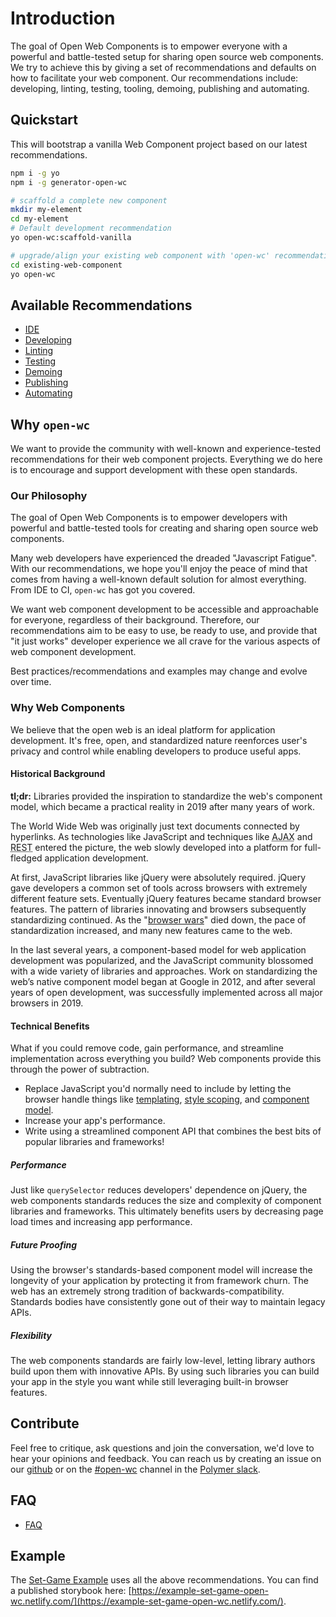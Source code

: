 # Introduction

The goal of Open Web Components is to empower everyone with a powerful and battle-tested setup for sharing open source web components. We try to achieve this by giving a set of recommendations and defaults on how to facilitate your web component. Our recommendations include: developing, linting, testing, tooling, demoing, publishing and automating.

## Quickstart

This will bootstrap a vanilla Web Component project based on our latest recommendations.

```bash
npm i -g yo
npm i -g generator-open-wc

# scaffold a complete new component
mkdir my-element
cd my-element
# Default development recommendation
yo open-wc:scaffold-vanilla

# upgrade/align your existing web component with 'open-wc' recommendations
cd existing-web-component
yo open-wc
```

## Available Recommendations
- [IDE](/ide/)
- [Developing](/developing/)
- [Linting](/linting/)
- [Testing](/testing/)
- [Demoing](/demoing/)
- [Publishing](/publishing/)
- [Automating](/automating/)

## Why `open-wc`

We want to provide the community with well-known and experience-tested recommendations for their web component projects. Everything we do here is to encourage and support development with these open standards.

### Our Philosophy

The goal of Open Web Components is to empower developers with powerful and battle-tested tools for creating and sharing open source web components.

Many web developers have experienced the dreaded "Javascript Fatigue". With our recommendations, we hope you'll enjoy the peace of mind that comes from having a well-known default solution for almost everything. From IDE to CI, `open-wc` has got you covered.

We want web component development to be accessible and approachable for everyone, regardless of their background. Therefore, our recommendations aim to be easy to use, be ready to use, and provide that "it just works" developer experience we all crave for the various aspects of web component development.

Best practices/recommendations and examples may change and evolve over time.	

### Why Web Components

We believe that the open web is an ideal platform for application development. It's free, open, and standardized nature reenforces user's privacy and control while enabling developers to produce useful apps.

#### Historical Background

**tl;dr:** Libraries provided the inspiration to standardize the web's component model, which became a practical reality in 2019 after many years of work.

The World Wide Web was originally just text documents connected by hyperlinks. As technologies like JavaScript and techniques like <abbr title="Asynchronous JavaScript and XML">AJAX</abbr> and <abbr title="Representational State Transfer">REST</abbr> entered the picture, the web slowly developed into a platform for full-fledged application development.

At first, JavaScript libraries like jQuery were absolutely required. jQuery gave developers a common set of tools across browsers with extremely different feature sets. Eventually jQuery features became standard browser features. The pattern of libraries innovating and browsers subsequently standardizing continued. As the "[browser wars](https://www.wikiwand.com/en/Browser_wars)" died down, the pace of standardization increased, and many new features came to the web.

In the last several years, a component-based model for web application development was popularized, and the JavaScript community blossomed with a wide variety of libraries and approaches. Work on standardizing the web’s native component model began at Google in 2012, and after several years of open development, was successfully implemented across all major browsers in 2019.

#### Technical Benefits

What if you could remove code, gain performance, and streamline implementation across everything you build? Web components provide this through the power of subtraction.

- Replace JavaScript you'd normally need to include by letting the browser handle things like [templating](https://www.w3.org/TR/html5/semantics-scripting.html#the-template-element), [style scoping](https://www.w3.org/TR/dom41/#shadow-trees), and [component model](https://html.spec.whatwg.org/multipage/custom-elements.html#custom-elements).
- Increase your app's performance.
- Write using a streamlined component API that combines the best bits of popular libraries and frameworks!

##### Performance
Just like `querySelector` reduces developers' dependence on jQuery, the web components standards reduces the size and complexity of component libraries and frameworks. This ultimately benefits users by decreasing page load times and increasing app performance.

##### Future Proofing
Using the browser's standards-based component model will increase the longevity of your application by protecting it from framework churn. The web has an extremely strong tradition of backwards-compatibility. Standards bodies have consistently gone out of their way to maintain legacy APIs.

##### Flexibility
The web components standards are fairly low-level, letting library authors build upon them with innovative APIs. By using such libraries you can build your app in the style you want while still leveraging built-in browser features.

## Contribute

Feel free to critique, ask questions and join the conversation, we'd love to hear your opinions and feedback. You can reach us by creating an issue on our [github](https://github.com/open-wc) or on the [#open-wc](https://polymer.slack.com/messages/CE6D9DN05) channel in the [Polymer slack](https://join.slack.com/t/polymer/shared_invite/enQtNTAzNzg3NjU4ODM4LTkzZGVlOGIxMmNiMjMzZDM1YzYyMzdiYTk0YjQyOWZhZTMwN2RlNjM5ZDFmZjMxZWRjMWViMDA1MjNiYWFhZWM).

## FAQ
- [FAQ](/faq/)

## Example
The [Set-Game Example](https://github.com/open-wc/example-vanilla-set-game/) uses all the above recommendations.
You can find a published storybook here: [https://example-set-game-open-wc.netlify.com/](https://example-set-game-open-wc.netlify.com/).
